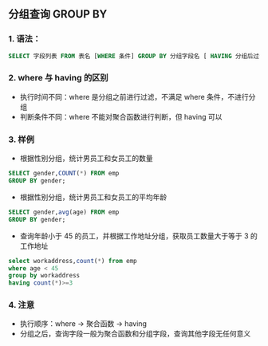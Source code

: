 ## 分组查询 GROUP BY

### 1. 语法：

```sql
SELECT 字段列表 FROM 表名 [WHERE 条件] GROUP BY 分组字段名 [ HAVING 分组后过滤条件]
```

### 2. where 与 having 的区别

- 执行时间不同：where 是分组之前进行过滤，不满足 where 条件，不进行分组
- 判断条件不同：where 不能对聚合函数进行判断，但 having 可以

### 3. 样例

- 根据性别分组，统计男员工和女员工的数量

```sql
SELECT gender,COUNT(*) FROM emp
GROUP BY gender;
```

- 根据性别分组，统计男员工和女员工的平均年龄

```sql
SELECT gender,avg(age) FROM emp
GROUP BY gender;
```

- 查询年龄小于 45 的员工，并根据工作地址分组，获取员工数量大于等于 3 的工作地址

```sql
select workaddress,count(*) from emp
where age < 45
group by workaddress
having count(*)>=3
```

### 4. 注意

- 执行顺序：where -> 聚合函数 -> having
- 分组之后，查询字段一般为聚合函数和分组字段，查询其他字段无任何意义
